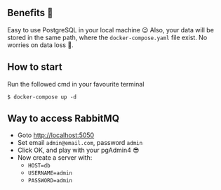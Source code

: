 ## Benefits :monocle_face:
Easy to use PostgreSQL in your local machine :wink:
Also, your data will be stored in the same path, where the `docker-compose.yaml` file exist. No worries on data loss :star_struck:.

## How to start
Run the followed cmd in your favourite terminal
```
$ docker-compose up -d
```

## Way to access RabbitMQ
* Goto [http://localhost:5050](http://localhost:5050)
* Set email `admin@email.com`, password `admin`
* Click OK, and play with your pgAdmin4 :sunglasses:
* Now create a server with:
    - `HOST=db`
    - `USERNAME=admin`
    - `PASSWORD=admin`
